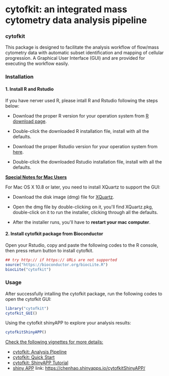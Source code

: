
cytofkit: an integrated mass cytometry data analysis pipeline
============

### cytofkit

This package is designed to facilitate the analysis workflow of flow/mass cytometry data with automatic subset identification and mapping of cellular progression. A Graphical User Interface (GUI) and  are provided for executing the workflow easily.

### Installation

#### 1. Install R and Rstudio

If you have nerver used R, please intall R and Rstudio following the steps below:

- Download the proper R version for your operation system from [R download page](http://cran.stat.nus.edu.sg).

- Double-click the downloaded R installation file, install with all the defaults.

- Download the proper Rstudio version for your operation system from [here](https://www.rstudio.com/products/rstudio/download/).

- Double-click the downloaded Rstudio installation file, install with all the defaults.


<u>**Special Notes for Mac Users**</u>

For Mac OS X 10.8 or later, you need to install XQuartz to support the GUI:

* Download the disk image (dmg) file for [XQuartz](http://xquartz.macosforge.org).

* Open the dmg file by double-clicking on it, you'll find XQuartz.pkg, double-click on it to run the installer, clicking through all the defaults.

* After the installer runs, you'll have to **restart your mac computer**.


#### 2. Install cytofkit package from Bioconductor

Open your Rstudio, copy and paste the following codes to the R console, then press return button to install cytofkit.

``` r
## try http:// if https:// URLs are not supported
source("https://bioconductor.org/biocLite.R")
biocLite("cytofkit")
```

### Usage

After successfully intalling the cytofkit package, run the following codes to open the cytofkit GUI:

``` r
library("cytofkit")
cytofkit_GUI()
```

Using the cytofkit shinyAPP to explore your analysis results:

``` r
cytofkitShinyAPP()
```

<u>Check the following vignettes for more details:</u>

- [cytofkit: Analysis Pipeline](https://www.bioconductor.org/packages/release/bioc/vignettes/cytofkit/inst/doc/cytofkit_workflow.html)    
- [cytofkit: Quick Start](https://www.bioconductor.org/packages/release/bioc/vignettes/cytofkit/inst/doc/cytofkit_example.html)   
- [cytofkit: ShinyAPP Tutorial](https://www.bioconductor.org/packages/release/bioc/vignettes/cytofkit/inst/doc/cytofkit_shinyAPP.html)    
- [shiny APP](https://chenhao.shinyapps.io/cytofkitShinyAPP/) link:  https://chenhao.shinyapps.io/cytofkitShinyAPP/

